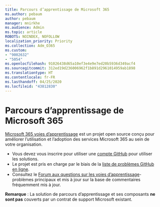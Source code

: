 ```yaml
---
title: Parcours d’apprentissage de Microsoft 365
ms.author: pebaum
author: pebaum
manager: mnirkhe
ms.audience: Admin
ms.topic: article
ROBOTS: NOINDEX, NOFOLLOW
localization_priority: Priority
ms.collection: Adm_O365
ms.custom:
- "9002632"
- "5054"
ms.openlocfilehash: 91026438d65a10ef3e4e9e7ed20b5936d349acf4
ms.sourcegitcommit: 312ed19d236006962f1b891d2961014959ab1898
ms.translationtype: HT
ms.contentlocale: fr-FR
ms.lasthandoff: 04/25/2020
ms.locfileid: "43812830"
---
```

# <a name="microsoft-365-learning-pathways"></a>Parcours d’apprentissage de Microsoft 365

[Microsoft 365 voies d’apprentissage](https://docs.microsoft.com/office365/customlearning/) est un projet open source conçu pour améliorer l’utilisation et l’adoption des services Microsoft 365 au sein de votre organisation.

- Vous devez vous inscrire pour utiliser une [compte GitHub](http://aka.ms/joingithub) pour utiliser les solutions.
- Le projet est pris en charge par le biais de la [liste de problèmes GitHub en ligne](https://aka.ms/CustomLearningHelp).
- Consultez le [Forum aux questions sur les voies d’apprentissage](https://docs.microsoft.com/office365/customlearning/faq)-problèmes principaux et mis à jour sur la base de commentaires fréquemment mis à jour.

**Remarque** : La solution de parcours d’apprentissage et ses composants **ne sont pas** couverts par un contrat de support Microsoft existant.
